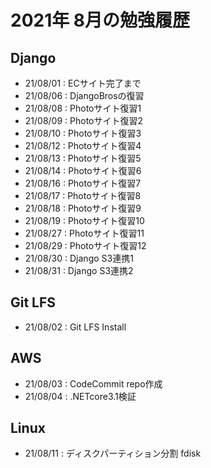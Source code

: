 # 2021年 8月の勉強履歴

## Django
- 21/08/01 : ECサイト完了まで
- 21/08/06 : DjangoBrosの復習
- 21/08/08 : Photoサイト復習1
- 21/08/09 : Photoサイト復習2
- 21/08/10 : Photoサイト復習3
- 21/08/12 : Photoサイト復習4
- 21/08/13 : Photoサイト復習5
- 21/08/14 : Photoサイト復習6
- 21/08/16 : Photoサイト復習7
- 21/08/17 : Photoサイト復習8
- 21/08/18 : Photoサイト復習9
- 21/08/19 : Photoサイト復習10
- 21/08/27 : Photoサイト復習11
- 21/08/29 : Photoサイト復習12
- 21/08/30 : Django S3連携1
- 21/08/31 : Django S3連携2

## Git LFS
- 21/08/02 : Git LFS Install

## AWS
- 21/08/03 : CodeCommit repo作成
- 21/08/04 : .NETcore3.1検証

## Linux
- 21/08/11 : ディスクパーティション分割 fdisk
